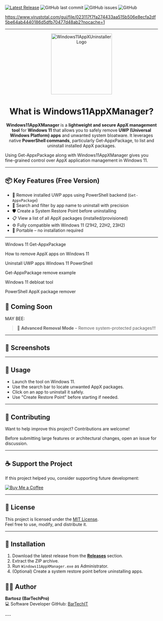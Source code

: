 [![Latest Release](https://img.shields.io/github/v/release/BarTechIT/Windows11AppXManager)](https://github.com/BarTechIT/Windows11AppXManager/releases/latest)
![GitHub last commit](https://img.shields.io/github/last-commit/BarTechIT/Windows11AppXManager)
![GitHub issues](https://img.shields.io/github/issues/BarTechIT/Windows11AppXManager)
![GitHub](https://img.shields.io/github/license/BarTechIT/Windows11AppXManager)

https://www.virustotal.com/gui/file/023117f7fa274433aa515b506e8ecfa2df5be64ab4440186d5dfb70477d48ab2?nocache=1

---
<div align="center">

  <img src="https://i.ibb.co/n88npCw4/011533-1.png" alt="Windows11AppXUninstaller Logo" width="200" />

  <h1>What is Windows11AppXManager?</h1>

 <b>Windows11AppXManager</b> is a <b>lightweight and secure AppX management tool</b> for <b>Windows 11</b> that allows you to safely remove <b>UWP (Universal Windows Platform) apps</b> and unwanted system bloatware. It leverages native <b>PowerShell commands</b>, particularly Get-AppxPackage, to list and uninstall installed AppX packages.
 
</div>


Using Get-AppxPackage along with Windows11AppXManager gives you fine-grained control over AppX application management in Windows 11.


---

## 📦 Key Features (Free Version)

- 🧼 Remove installed UWP apps using PowerShell backend (`Get-AppxPackage`)
- 🔎 Search and filter by app name to uninstall with precision
- 🛡️ Create a System Restore Point before uninstalling
- 📋 View a list of all AppX packages (installed/provisioned)
- ⚙️ Fully compatible with Windows 11 (21H2, 22H2, 23H2)
- 🧳 Portable – no installation required

---

Windows 11 Get-AppxPackage

How to remove AppX apps on Windows 11

Uninstall UWP apps Windows 11 PowerShell

Get-AppxPackage remove example

Windows 11 debloat tool

PowerShell AppX package remover

## 🧪 Coming Soon

MAY BEE:

> 🚀 **Advanced Removal Mode** – Remove system-protected packages!!!

---

## 📸 Screenshots

> 


---

## 🚀 Usage

- Launch the tool on Windows 11.
- Use the search bar to locate unwanted AppX packages.
- Click on an app to uninstall it safely.
- Use "Create Restore Point" before starting if needed.

---

## 🤝 Contributing

Want to help improve this project? Contributions are welcome!

Before submitting large features or architectural changes, open an issue for discussion.

---

## ☕ Support the Project

If this project helped you, consider supporting future development:

[![Buy Me a Coffee](https://i.ibb.co/609NbjC2/donate.png)](https://buymeacoffee.com/bartechpro)

---


## 📄 License

This project is licensed under the [MIT License](LICENSE).  
Feel free to use, modify, and distribute it.

---

## 🔧 Installation

1. Download the latest release from the [**Releases**](https://github.com/BarTechIT/Windows11AppXManager/releases/tag/windows11appxmanagerinstaller) section.
2. Extract the ZIP archive.
3. Run `Windows11AppXManager.exe` as Administrator.
4. (Optional) Create a system restore point before uninstalling apps.


## 👨‍💻 Author

**Bartosz (BarTechPro)**  
💻 Software Developer
GitHub: [BarTechIT](https://github.com/BarTechIT)

---</div>





